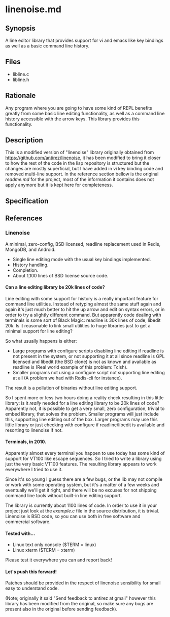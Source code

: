 # linenoise.md
## Synopsis 

A line editor library that provides support for vi and emacs like key bindings
as well as a basic command line history.

## Files

* libline.c
* libline.h

## Rationale

Any program where you are going to have some kind of REPL benefits greatly from
some basic line editing functionality, as well as a command line history
accessible with the arrow keys. This library provides this functionality.

## Description

This is a modified version of "linenoise" library originally obtained from
<https://github.com/antirez/linenoise>, it has been modified to bring it
closer to how the rest of the code in the lisp repository is structured
but the changes are mostly superficial, but I have added in vi key binding
code and removed multi-line support. In the reference section bellow is the
original *readme.md* for the project, most of the information it contains does
not apply anymore but it is kept here for completeness. 

## Specification
## References

### Linenoise

A minimal, zero-config, BSD licensed, readline replacement used in Redis,
MongoDB, and Android.

* Single line editing mode with the usual key bindings implemented.
* History handling.
* Completion.
* About 1,100 lines of BSD license source code.

#### Can a line editing library be 20k lines of code?

Line editing with some support for history is a really important feature
for command line utilities. Instead of retyping almost the same stuff
again and again it's just much better to hit the up arrow and edit on
syntax errors, or in order to try a slightly different command. But
apparently code dealing with terminals is some sort of Black Magic:
readline is 30k lines of code, libedit 20k. Is it reasonable to link
small utilities to huge libraries just to get a minimal support for
line editing?

So what usually happens is either:

 * Large programs with configure scripts disabling line editing if
 readline is not present in the system, or not supporting it at all since
 readline is GPL licensed and libedit (the BSD clone) is not as known
 and available as readline is (Real world example of this problem: Tclsh).
 * Smaller programs not using a configure script not supporting line
 editing at all (A problem we had with Redis-cli for instance).
 
The result is a pollution of binaries without line editing support.

So I spent more or less two hours doing a reality check resulting in
this little library: is it *really* needed for a line editing library
to be 20k lines of code? Apparently not, it is possible to get a very
small, zero configuration, trivial to embed library, that solves the
problem. Smaller programs will just include this, supporting line editing
out of the box. Larger programs may use this little library or just
checking with configure if readline/libedit is available and resorting
to linenoise if not.

#### Terminals, in 2010.

Apparently almost every terminal you happen to use today has some kind of
support for VT100 like escape sequences. So I tried to write a library
using just the very basic VT100 features. The resulting library appears
to work everywhere I tried to use it.

Since it's so young I guess there are a few bugs, or the lib may not
compile or work with some operating system, but it's a matter of a few
weeks and eventually we'll get it right, and there will be no excuses
for not shipping command line tools without built-in line editing support.

The library is currently about 1100 lines of code. In order to use it in
your project just look at the *example.c* file in the source distribution,
it is trivial. Linenoise is BSD code, so you can use both in free software
and commercial software.

#### Tested with...

 * Linux text only console ($TERM = linux)
 * Linux xterm ($TERM = xterm)

Please test it everywhere you can and report back!

#### Let's push this forward!

Patches should be provided in the respect of linenoise sensibility for small
easy to understand code.

(Note; originally it said "Send feedback to antirez at gmail" however this
 library has been modified from the original, so make sure any bugs are
 present also in the original before sending feedback).

